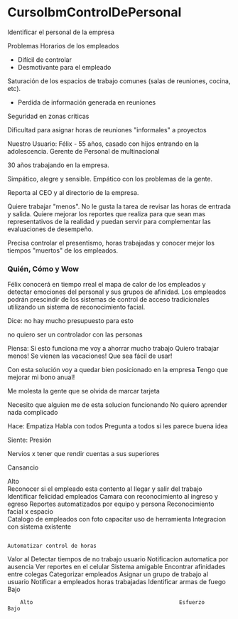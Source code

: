 # CursoIbmControlDePersonal
Identificar el personal de la empresa 

Problemas
Horarios de los empleados 
- Difícil de controlar
- Desmotivante para el empleado

Saturación de los espacios de trabajo comunes (salas de reuniones, cocina, etc).
- Perdida de información generada en reuniones

Seguridad en zonas críticas

Dificultad para asignar horas de reuniones "informales" a proyectos

Nuestro Usuario:
Félix - 55 años, casado con hijos entrando en la adolescencia.
Gerente de Personal de multinacional

30 años trabajando en la empresa. 

Simpático, alegre y sensible. Empático con los problemas de la gente.

Reporta al CEO y al directorio de la empresa.

Quiere trabajar "menos". No le gusta la tarea de revisar las horas de entrada y salida.
Quiere mejorar los reportes que realiza para que sean mas representativos de la realidad y puedan servir para complementar las evaluaciones de desempeño.

Precisa controlar el presentismo, horas trabajadas y conocer mejor los tiempos "muertos" de los empleados.

### Quién, Cómo y Wow
Félix conocerá en tiempo rreal el mapa de calor de los empleados y detectar emociones del personal y sus grupos de afinidad.
Los empleados podrán prescindir de los sistemas de control de acceso tradicionales utilizando un sistema de reconocimiento facial.


Dice:
no hay mucho presupuesto para esto

no quiero ser un controlador con las personas

Piensa:
Si esto funciona me voy a ahorrar mucho trabajo
Quiero trabajar menos!
Se vienen las vacaciones!
Que sea fácil de usar!

Con esta solución voy a quedar bien posicionado en la empresa
Tengo que mejorar mi bono anual!

Me molesta la gente que se olvida de marcar tarjeta

Necesito que alguien me de esta solucion funcionando
No quiero aprender nada complicado

Hace:
Empatiza
Habla con todos
Pregunta a todos si les parece buena idea

Siente:
Presión 

Nervios x tener que rendir cuentas a sus superiores

Cansancio


Alto    
            Reconocer si el empleado esta contento al llegar y salir del trabajo
            Identificar felicidad empleados                                               Camara con reconocimiento al ingreso y egreso
                                                       Reportes automatizados por equipo y persona
            Reconocimiento facial x espacio        
                                                                 Catalogo de empleados con foto
            capacitar uso de herramienta
                            Integracion con sistema existente

                                                                                             Automatizar control de horas
Valor al                                                                         Detectar tiempos de no trabajo
usuario                                                               Notificacion automatica por ausencia
                              Ver reportes en el celular
                                                Sistema amigable
                                                                      Encontrar afinidades entre colegas
              Categorizar empleados           Asignar un grupo de trabajo al usuario
                                    Notificar a empleados horas trabajadas
              Identificar armas de fuego
Bajo


        Alto                                              Esfuerzo                                                Bajo
